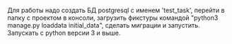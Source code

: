 Для работы надо создать БД postgresql с именем 'test_task', перейти в папку с проектом в консоли, загрузить фикстуры командой "python3 manage.py loaddata initial_data", сделать миграции и запустить. Запускать с python версии 3 и выше.
